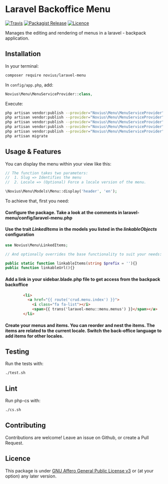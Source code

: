 # Laravel Backoffice Menu
[![Travis](https://img.shields.io/travis/novius/laravel-menu.svg?maxAge=1800&style=flat-square)](https://travis-ci.org/novius/laravel-menu)
[![Packagist Release](https://img.shields.io/packagist/v/novius/laravel-menu.svg?maxAge=1800&style=flat-square)](https://packagist.org/packages/novius/laravel-menu)
[![Licence](https://img.shields.io/packagist/l/novius/laravel-menu.svg?maxAge=1800&style=flat-square)](https://github.com/novius/laravel-menu#licence)

Manages the editing and rendering of menus in a laravel - backpack application.


## Installation

In your terminal:

```sh
composer require novius/laravel-menu
```

In `config/app.php`, add:

```php
Novius\Menu\MenuServiceProvider::class,
```

Execute:
```bash
php artisan vendor:publish --provider="Novius\Menu\MenuServiceProvider" --tag="routes"
php artisan vendor:publish --provider="Novius\Menu\MenuServiceProvider" --tag="lang"
php artisan vendor:publish --provider="Novius\Menu\MenuServiceProvider" --tag="migrations"
php artisan vendor:publish --provider="Novius\Menu\MenuServiceProvider" --tag="views"
php artisan vendor:publish --provider="Novius\Menu\MenuServiceProvider" --tag="config"
php artisan migrate
```

## Usage & Features

You can display the menu within your view like this:

```php
// The function takes two parameters:
//  1. Slug => Identifies the menu
//  2. Locale => (Optional) Force a locale version of the menu.

\Novius\Menu\Models\Menu::display('header', 'en');
```

To achieve that, first you need:

#### Configure the package. Take a look at the comments in laravel-menu/config/laravel-menu.php

#### Use the trait _LinkedItems_ in the models you listed in the _linkableObjects_ configuration

```php
use Novius\Menu\LinkedItems;

// And optionally overrides the base functionality to suit your needs:

public static function linkableItems(string $prefix = ''){}
public function linkableUrl(){}
```

#### Add a link in your sidebar.blade.php file to get access from the backpack backoffice

```html
        <li>
          <a href="{{ route('crud.menu.index') }}">
            <i class="fa fa-list"></i>
            <span>{{ trans('laravel-menu::menu.menus') }}</span></a>
        </li>
```

#### Create your menus and items. You can reorder and nest the items. The items are related to the current locale. Switch the back-office language to add items for other locales.

## Testing

Run the tests with:

```sh
./test.sh
```


## Lint

Run php-cs with:

```sh
./cs.sh
```


## Contributing

Contributions are welcome!
Leave an issue on Github, or create a Pull Request.


## Licence

This package is under [GNU Affero General Public License v3](http://www.gnu.org/licenses/agpl-3.0.html) or (at your option) any later version.
